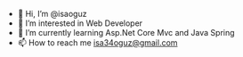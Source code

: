 - 👋 Hi, I’m @isaoguz
- 👀 I’m interested in Web Developer
- 🌱 I’m currently learning Asp.Net Core Mvc and Java Spring
- 📫 How to reach me isa34oguz@gmail.com
